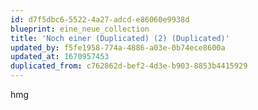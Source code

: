 ```yaml
---
id: d7f5dbc6-5522-4a27-adcd-e86060e9938d
blueprint: eine_neue_collection
title: 'Noch einer (Duplicated) (2) (Duplicated)'
updated_by: f5fe1958-774a-4886-a03e-0b74ece8600a
updated_at: 1670957453
duplicated_from: c762862d-bef2-4d3e-b903-8853b4415929
---
```

hmg